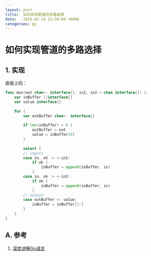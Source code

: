 ```yaml
---
layout: post
title:  如何实现管道的多路选择
date:   2019-02-14 22:50:00 +0800
categories: go
---
```


# 如何实现管道的多路选择

## 1. 实现

直接上码：
```go
func mux(out chan<- interface{}, in1, in2 <-chan interface{}) {
	var inBuffer []interface{}
	var value interface{}
	
	for {
		var outBuffer chan<- interface{}
		
		if len(inBuffer) > 0 {
			outBuffer = out
			value = inBuffer[0]
		}
		
		select {
		// inputs
		case in, ok := <-in1:
			if ok {
				inBuffer = append(inBuffer, in)
			}
		case in, ok := <-in2:
			if ok {
				inBuffer = append(inBuffer, in)
			}
		// output
		case outBuffer <- value:
			inBuffer = inBuffer[1:]
		}
	}
}
```

## A. 参考
1. [深度讲解Go语言](https://coding.imooc.com/class/chapter/180.html#Anchor)


